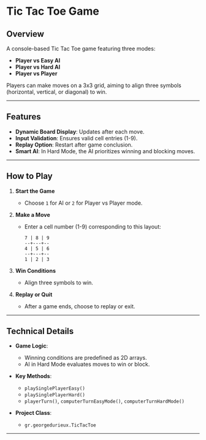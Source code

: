 # Tic Tac Toe Game

## **Overview**
A console-based Tic Tac Toe game featuring three modes:  
- **Player vs Easy AI**  
- **Player vs Hard AI**  
- **Player vs Player**  

Players can make moves on a 3x3 grid, aiming to align three symbols (horizontal, vertical, or diagonal) to win.

---

## **Features**
- **Dynamic Board Display**: Updates after each move.  
- **Input Validation**: Ensures valid cell entries (1-9).  
- **Replay Option**: Restart after game conclusion.  
- **Smart AI**: In Hard Mode, the AI prioritizes winning and blocking moves.  

---

## **How to Play**
1. **Start the Game**  
   - Choose `1` for AI or `2` for Player vs Player mode.  

2. **Make a Move**  
   - Enter a cell number (1-9) corresponding to this layout:  
     ```
     7 | 8 | 9
     --+---+--
     4 | 5 | 6
     --+---+--
     1 | 2 | 3
     ```

3. **Win Conditions**  
   - Align three symbols to win.  

4. **Replay or Quit**  
   - After a game ends, choose to replay or exit.

---

## **Technical Details**
- **Game Logic**:  
  - Winning conditions are predefined as 2D arrays.  
  - AI in Hard Mode evaluates moves to win or block.

- **Key Methods**:  
  - `playSinglePlayerEasy()`  
  - `playSinglePlayerHard()`  
  - `playerTurn()`, `computerTurnEasyMode()`, `computerTurnHardMode()`

- **Project Class**:  
  - `gr.georgedurieux.TicTacToe`

---


